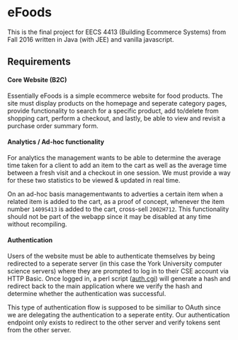 # eFoods
This is the final project for EECS 4413 (Building Ecommerce Systems) from Fall 2016 written in Java (with JEE) and vanilla javascript.

## Requirements

#### Core Website (B2C)

Essentially eFoods is a simple ecommerce website for food products. The site must display products on the homepage and seperate
category pages, provide functionality to search for a specific product, add to/delete from shopping cart, perform a checkout, and 
lastly, be able to view and revisit a purchase order summary form.

#### Analytics / Ad-hoc functionality

For analytics the management wants to be able to determine the average time taken for a client to add an item to the cart
as well as the average time between a fresh visit and a checkout in one session. We must provide a way for these two
statistics to be viewed & updated in real time.

On an ad-hoc basis managementwants to adverties a certain item when a related item is added to the cart, as a proof of concept,
whenever the item number `1409S413` is added to the cart, cross-sell `2002H712`. This functionality should not be
part of the webapp since it may be disabled at any time without recompiling.

#### Authentication

Users of the website must be able to authenticate themselves by being redirected to a seperate server 
(in this case the York University computer science servers) where they are prompted to log in to their CSE account via
HTTP Basic. Once logged in, a perl script ([auth.cgi](auth/auth.cgi)) will generate a hash and redirect back to
the main application where we verify the hash and determine whether the authentication was successful. 

This type of authentication flow is supposed to be similiar to OAuth since we are delegating the authentication
to a seperate entity. Our authentication endpoint only exists to redirect to the other server and verify tokens sent from
the other server.
